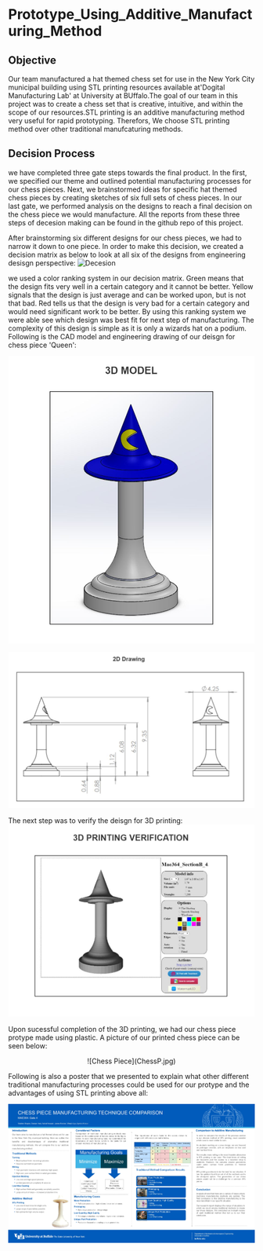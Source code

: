 # Prototype_Using_Additive_Manufacturing_Method
## Objective
Our team manufactured a hat themed chess set for use in the New York City municipal building using STL printing resources available at'Dogital Manufacturing Lab' at University at BUffalo.The goal of our team in this project was to create a chess set that is creative, intuitive, and within the scope of our resources.STL printing is an additive manufacturing method very useful for rapid prototyping. Therefors, We choose STL printing method over other traditional manufcaturing methods.

## Decision Process
we have completed three gate steps towards the final product. In the first, we specified our theme and outlined potential manufacturing processes for our chess pieces. Next, we brainstormed ideas for specific hat themed chess pieces by creating sketches of six full sets of chess pieces. In our last gate, we performed analysis on the designs to reach a final decision on the chess piece we would manufacture. All the reports from these three steps of decesion making can be found in the github repo of this project. 

After brainstorming six different designs for our chess pieces, we had to narrow it down to one piece. In order to make this decision, we created a decision matrix as below to look at all six of the designs from engineering desisgn perspective:
![Decesion](Decesion_Matrix.JPG)

we used a color ranking system in our decision matrix. Green means that the design fits very well in a certain category and it cannot be better. Yellow signals that the design is just average and can be worked upon, but is not that bad. Red tells us that the design is very bad for a certain category and would need significant work to be better. By using this ranking system we were able see which design was best fit for next step of manufacturing. The complexity of this design is simple as it is only a wizards hat on a podium. Following is the CAD model and engineering drawing of our deisgn for chess piece 'Queen': 

![3D](3D_Model.JPG)

![2D](2D_Drawing.JPG)

The next step was to verify the deisgn for 3D printing:
![Verification](Printing_V.JPG)

Upon sucessful completion of the 3D printing, we had our chess piece protype made using plastic. A picture of our printed chess piece can be seen below: 

<p align="center">
  ![Chess Piece](ChessP.jpg)
</p>

Following is also a poster that we presented to explain what other different traditional manufacturing processes could be used for our protype and the advantages of using STL printing above all: 

![Poster Presentation](Poster_Presentation.jpg)


